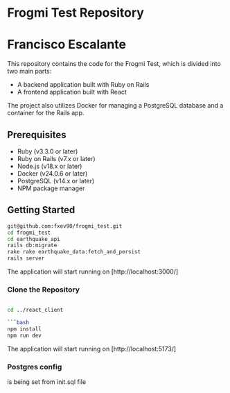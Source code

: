 # Frogmi Test Repository
# Francisco Escalante
This repository contains the code for the Frogmi Test, which is divided into two main parts:

- A backend application built with Ruby on Rails
- A frontend application built with React

The project also utilizes Docker for managing a PostgreSQL database and a container for the Rails app.



## Prerequisites

- Ruby (v3.3.0 or later)
- Ruby on Rails (v7.x or later)
- Node.js (v18.x or later)
- Docker (v24.0.6 or later)
- PostgreSQL (v14.x or later)
- NPM package manager

## Getting Started
```bash
git@github.com:fxev90/frogmi_test.git
cd frogmi_test
cd earthquake_api
rails db:migrate
rake rake earthquake_data:fetch_and_persist
rails server
```
The application will start running on [http://localhost:3000/]

### Clone the Repository

```bash

cd ../react_client

```bash
npm install
npm run dev
```

The application will start running on [http://localhost:5173/]



### Postgres config

is being set from init.sql file
